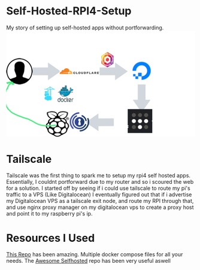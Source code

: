 # Self-Hosted-RPI4-Setup
My story of setting up self-hosted apps without portforwarding.
![image](/mockup.png)

# Tailscale
Tailscale was the first thing to spark me to setup my rpi4 self hosted apps.
Essentially, I couldnt portforward due to my router and so i scoured the web for a solution.
I started off by seeing if i could use tailscale to route my pi's traffic to a VPS (Like Digitalocean)
I eventually figured out that if i advertise my Digitalocean VPS as a tailscale exit node, and route my RPI through that, and use nginx proxy manager on my digitalocean vps
to create a proxy host and point it to my raspberry pi's ip.

# Resources I Used
[This Repo](https://github.com/abhilesh/self-hosted_docker_setups) has been amazing. Multiple docker compose files for all your needs.
The [Awesome Selfhosted](https://github.com/awesome-selfhosted/awesome-selfhosted) repo has been very useful aswell

